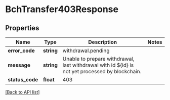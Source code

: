 # BchTransfer403Response

## Properties

Name | Type | Description | Notes
------------ | ------------- | ------------- | -------------
**error_code** | **string** | withdrawal.pending |
**message** | **string** | Unable to prepare withdrawal, last withdrawal with id ${id} is not yet processed by blockchain. |
**status_code** | **float** | 403 |

[[Back to API list]](../../README.md#api-endpoints)
